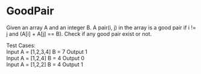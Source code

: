 # GoodPair
Given an array A and an integer B. A pair(i, j) in the array is a good pair if i != j and (A[i] + A[j] == B). Check if any good pair exist or not.

Test Cases: <br>
Input A = [1,2,3,4] B = 7
Output 1 
<br>
Input A = [1,2,4] B = 4 
Output 0 
<br>
Input A = [1,2,2] B = 4
Output 1
